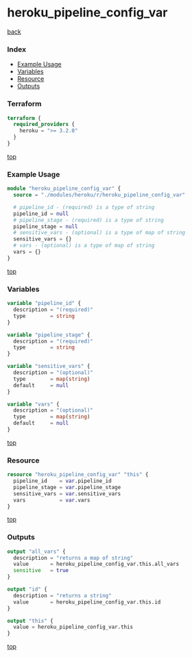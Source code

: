 # heroku_pipeline_config_var

[back](../heroku.md)

### Index

- [Example Usage](#example-usage)
- [Variables](#variables)
- [Resource](#resource)
- [Outputs](#outputs)

### Terraform

```terraform
terraform {
  required_providers {
    heroku = ">= 3.2.0"
  }
}
```

[top](#index)

### Example Usage

```terraform
module "heroku_pipeline_config_var" {
  source = "./modules/heroku/r/heroku_pipeline_config_var"

  # pipeline_id - (required) is a type of string
  pipeline_id = null
  # pipeline_stage - (required) is a type of string
  pipeline_stage = null
  # sensitive_vars - (optional) is a type of map of string
  sensitive_vars = {}
  # vars - (optional) is a type of map of string
  vars = {}
}
```

[top](#index)

### Variables

```terraform
variable "pipeline_id" {
  description = "(required)"
  type        = string
}

variable "pipeline_stage" {
  description = "(required)"
  type        = string
}

variable "sensitive_vars" {
  description = "(optional)"
  type        = map(string)
  default     = null
}

variable "vars" {
  description = "(optional)"
  type        = map(string)
  default     = null
}
```

[top](#index)

### Resource

```terraform
resource "heroku_pipeline_config_var" "this" {
  pipeline_id    = var.pipeline_id
  pipeline_stage = var.pipeline_stage
  sensitive_vars = var.sensitive_vars
  vars           = var.vars
}
```

[top](#index)

### Outputs

```terraform
output "all_vars" {
  description = "returns a map of string"
  value       = heroku_pipeline_config_var.this.all_vars
  sensitive   = true
}

output "id" {
  description = "returns a string"
  value       = heroku_pipeline_config_var.this.id
}

output "this" {
  value = heroku_pipeline_config_var.this
}
```

[top](#index)